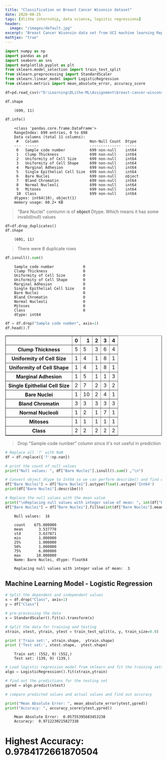 ```yaml
---
title: "Classification on Breast Cancer Wisonsin dataset"
date: 2020-08-25
tags: [dlithe internship, data science, logistic regressiona]
header:
  image: "/images/default.jpg"
excerpt: "Breast Cancer Wisonsin data set from UCI machine learning Repository and build a classification model."
mathjax: "true"
---
```


```python
import numpy as np
import pandas as pd
import seaborn as sns
import matplotlib.pyplot as plt
from sklearn.model_selection import train_test_split
from sklearn.preprocessing import StandardScaler
from sklearn.linear_model import LogisticRegression
from sklearn.metrics import mean_absolute_error, accuracy_score
```


```python
df=pd.read_csv(r"D:\Learning\DLithe-ML\Assignment\breast-cancer-wisconsin.csv")
```


```python
df.shape
```



```
    (699, 11)
```



```python
df.info()
```
```
    <class 'pandas.core.frame.DataFrame'>
    RangeIndex: 699 entries, 0 to 698
    Data columns (total 11 columns):
     #   Column                       Non-Null Count  Dtype 
    ---  ------                       --------------  ----- 
     0   Sample code number           699 non-null    int64 
     1   Clump Thickness              699 non-null    int64 
     2   Uniformity of Cell Size      699 non-null    int64 
     3   Uniformity of Cell Shape     699 non-null    int64 
     4   Marginal Adhesion            699 non-null    int64 
     5   Single Epithelial Cell Size  699 non-null    int64 
     6   Bare Nuclei                  699 non-null    object
     7   Bland Chromatin              699 non-null    int64 
     8   Normal Nucleoli              699 non-null    int64 
     9   Mitoses                      699 non-null    int64 
     10  Class                        699 non-null    int64 
    dtypes: int64(10), object(1)
    memory usage: 60.2+ KB
```  

> "Bare Nuclei" comlumn is of <strong>object</strong> Dtype. Which means it has some invalid(null) values


```python
df=df.drop_duplicates()
df.shape
```



```
    (691, 11)
```


> There were 8 duplicate rows


```python
df.isnull().sum()
```



```
    Sample code number             0
    Clump Thickness                0
    Uniformity of Cell Size        0
    Uniformity of Cell Shape       0
    Marginal Adhesion              0
    Single Epithelial Cell Size    0
    Bare Nuclei                    0
    Bland Chromatin                0
    Normal Nucleoli                0
    Mitoses                        0
    Class                          0
    dtype: int64
```



```python
df = df.drop("Sample code number", axis=1)
df.head().T
```




<div>
<style scoped>
    .dataframe tbody tr th:only-of-type {
        vertical-align: middle;
    }

    .dataframe tbody tr th {
        vertical-align: top;
    }

    .dataframe thead th {
        text-align: right;
    }
</style>
<table border="1" class="dataframe">
  <thead>
    <tr style="text-align: right;">
      <th></th>
      <th>0</th>
      <th>1</th>
      <th>2</th>
      <th>3</th>
      <th>4</th>
    </tr>
  </thead>
  <tbody>
    <tr>
      <th>Clump Thickness</th>
      <td>5</td>
      <td>5</td>
      <td>3</td>
      <td>6</td>
      <td>4</td>
    </tr>
    <tr>
      <th>Uniformity of Cell Size</th>
      <td>1</td>
      <td>4</td>
      <td>1</td>
      <td>8</td>
      <td>1</td>
    </tr>
    <tr>
      <th>Uniformity of Cell Shape</th>
      <td>1</td>
      <td>4</td>
      <td>1</td>
      <td>8</td>
      <td>1</td>
    </tr>
    <tr>
      <th>Marginal Adhesion</th>
      <td>1</td>
      <td>5</td>
      <td>1</td>
      <td>1</td>
      <td>3</td>
    </tr>
    <tr>
      <th>Single Epithelial Cell Size</th>
      <td>2</td>
      <td>7</td>
      <td>2</td>
      <td>3</td>
      <td>2</td>
    </tr>
    <tr>
      <th>Bare Nuclei</th>
      <td>1</td>
      <td>10</td>
      <td>2</td>
      <td>4</td>
      <td>1</td>
    </tr>
    <tr>
      <th>Bland Chromatin</th>
      <td>3</td>
      <td>3</td>
      <td>3</td>
      <td>3</td>
      <td>3</td>
    </tr>
    <tr>
      <th>Normal Nucleoli</th>
      <td>1</td>
      <td>2</td>
      <td>1</td>
      <td>7</td>
      <td>1</td>
    </tr>
    <tr>
      <th>Mitoses</th>
      <td>1</td>
      <td>1</td>
      <td>1</td>
      <td>1</td>
      <td>1</td>
    </tr>
    <tr>
      <th>Class</th>
      <td>2</td>
      <td>2</td>
      <td>2</td>
      <td>2</td>
      <td>2</td>
    </tr>
  </tbody>
</table>
</div>



> Drop "Sample code number" column since it's not useful in prediction


```python
# Replace all '?' with NaN
df = df.replace({'?':np.nan})

# print the count of null values
print("Null values: ", df["Bare Nuclei"].isnull().sum() ,"\n")

# Convert object dtype to Int64 so we can perform describe() and find out the mean value
df["Bare Nuclei"] = df["Bare Nuclei"].astype(float).astype('Int64')
print(df["Bare Nuclei"].describe())

# Replace the null values with the mean value
print("\nReplacing null values with integer value of mean: ", int(df["Bare Nuclei"].mean()))
df["Bare Nuclei"] = df["Bare Nuclei"].fillna(int(df["Bare Nuclei"].mean()))
```

```
    Null values:  16 
    
    count    675.000000
    mean       3.537778
    std        3.637871
    min        1.000000
    25%        1.000000
    50%        1.000000
    75%        6.000000
    max       10.000000
    Name: Bare Nuclei, dtype: float64
    
    Replacing null values with integer value of mean:  3
```   

<h2>Machine Learning Model - Logistic Regression</h2>


```python
# Split the dependent and independent values
x = df.drop("Class", axis=1)
y = df["Class"]
```


```python
# pre-processing the data
x = StandardScaler().fit(x).transform(x)
```


```python
# Split the data for training and testing
xtrain, xtest, ytrain, ytest = train_test_split(x, y, train_size=0.8)
```


```python
print ('Train set:', xtrain.shape,  ytrain.shape)
print ('Test set:', xtest.shape,  ytest.shape)
```

```
    Train set: (552, 9) (552,)
    Test set: (139, 9) (139,)
```   


```python
# Load logistic regression model from sklearn and fit the training sets
algo = LogisticRegression().fit(xtrain,ytrain)
```


```python
# find out the predictions for the testing set
ypred = algo.predict(xtest)

# compare predicted values and actual values and find out accuracy

print("Mean Absolute Error: ", mean_absolute_error(ytest,ypred))
print("Accuracy: ", accuracy_score(ytest,ypred))
```

```
    Mean Absolute Error:  0.05755395683453238
    Accuracy:  0.9712230215827338
```    

# Highest Accuracy:  0.9784172661870504

